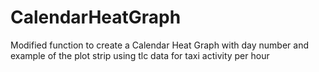 # CalendarHeatGraph
Modified function to create a Calendar Heat Graph with day number and
example of the plot strip using tlc data for taxi activity per hour
